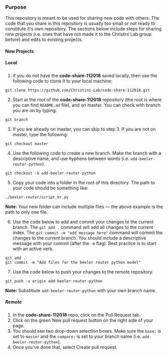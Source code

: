 ### Purpose

This repository is meant to be used for sharing new code with others. The code that you share in this repository is usually too small or not ready to constitute it's own repository. The sections below include steps for sharing new projects (i.e. ones that have not made it to the Christini Lab group before) and edits to existing projects.

#### New Projects

##### Local

1. If you do not have the **code-share-112018** saved locally, then use the following code to clone it to your local machine:

```
git clone https://github.com/Christini-Lab/code-share-112018.git
```

2. Start at the root of the **code-share-112018** repository (the root is where you can find `README.md` file), and on master. You can check with branch you are on by typing:

```
git branch
```

3. If you are already on master, you can skip to step 3. If you are not on master, type the following:

```
git checkout master
```

4. Use the following code to create a new branch. Make the branch with a descriptive name, and use hyphens between words (i.e. `add-beeler-reuter-python`).

```
git checkout -b add-beeler-reuter-python
```

5. Copy your code into a folder in the root of this directory. The path to your code should be something like:

```
./beeler-reuter/script_br.py
```

**Note:** Your new folder can include multiple files &mdash; the above example is the path to only one file.

6. Use the code below to add and commit your changes to the current branch. The `git add .` command will add all changes to the current index. The `git commit -m "add message here"` command will commit the changes to the current branch. You should include a descriptive message with your commit (after the `-m` flag). Best pracitce is to start with an active verb. 

```
git add .
git commit -m "Add files for the beeler reuter python model"
```

7. Use the code below to push your changes to the remote repository. 

```
git push -u origin add-beeler-reuter-python
```
**Note:** Substitiute `add-beeler-reuter-python` with your own branch name.

##### Remote

1. In the **code-share-112018** repo, click on the Pull Request tab.
2. Click on the green New pull request button on the right side of your page.
3. You should see two drop-down selection boxes. Make sure the `base:` is set to `master` and the `compare:` is set to your branch name (i.e. `add-beeler-reuter-python`).
4. Once you've done that, select Create pull request.
















